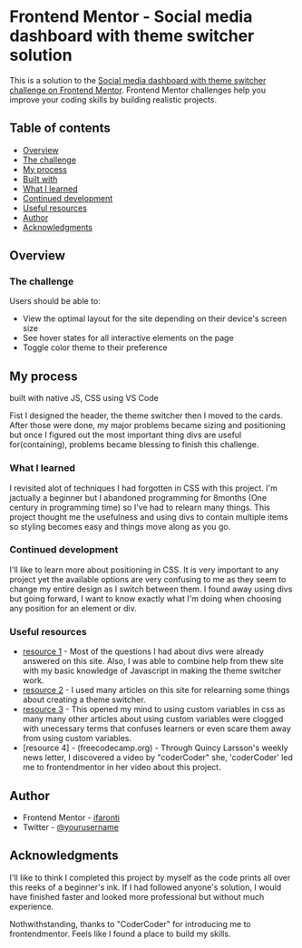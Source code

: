 # Frontend Mentor - Social media dashboard with theme switcher solution

This is a solution to the [Social media dashboard with theme switcher challenge on Frontend Mentor](https://www.frontendmentor.io/challenges/social-media-dashboard-with-theme-switcher-6oY8ozp_H). Frontend Mentor challenges help you improve your coding skills by building realistic projects. 

## Table of contents
  - [Overview](#overview)
  - [The challenge](#the-challenge)
  - [My process](#my-process)
  - [Built with](#built-with)
  - [What I learned](#what-i-learned)
  - [Continued development](#continued-development)
  - [Useful resources](#useful-resources)
  - [Author](#author)
  - [Acknowledgments](#acknowledgments)

## Overview

### The challenge

Users should be able to:

- View the optimal layout for the site depending on their device's screen size
- See hover states for all interactive elements on the page
- Toggle color theme to their preference



## My process
built with native JS, CSS using VS Code

Fist I designed the header, the theme switcher then I moved to the cards. After those were done, my major problems became sizing and positioning but once I figured out the most important thing divs are useful for(containing), problems became blessing to finish this challenge.

### What I learned

I revisited alot of techniques I had forgotten in CSS with this project. I'm jactually a beginner but I abandoned programming for 8months (One century in programming time) so I've had to relearn many things. This project thought me the usefulness and using divs to contain multiple items so styling becomes easy and things move along as you go. 



### Continued development

I'll like to learn more about positioning in CSS. It is very important to any project yet the available options are very confusing to me as they seem to change my entire design as I switch between them. I found away using divs but going forward, I want to know exactly what I'm doing when choosing any position for an element or div.

### Useful resources

- [resource 1](stackoverflow.com) - Most of the questions I had about divs were already answered on this site. Also, I was able to combine help from thew site with my basic knowledge of Javascript in making the theme switcher work.
- [resource 2](https://www.w3schools.com) - I used many articles on this site for relearning some things about creating a theme switcher.
- [resource 3](https://dev.to/ananyaneogi/create-a-dark-light-mode-switch-with-css-variables-34l8) - This opened my mind to using custom variables in css as many many other articles about using custom variables were clogged with unecessary terms that confuses learners or even scare them away from using custom variables.
- [resource 4] - (freecodecamp.org) - Through Quincy Larsson's weekly news letter, I discovered a video by "coderCoder" she, 'coderCoder' led me to frontendmentor in her video about this project.

## Author

- Frontend Mentor - [ifaronti](https://www.frontendmentor.io/profile/ifaronti)
- Twitter - [@yourusername](https://www.twitter.com/yourusername)

## Acknowledgments

I'll like to think I completed this project by myself as the code prints all over this reeks of a beginner's ink. If I had followed anyone's solution, I would have finished faster and looked more professional but without much experience.

Nothwithstanding, thanks to "CoderCoder" for introducing me to frontendmentor. Feels like I found a place to build my skills.
